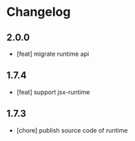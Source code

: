 # Changelog

## 2.0.0

- [feat] migrate runtime api

## 1.7.4

- [feat] support jsx-runtime

## 1.7.3

- [chore] publish source code of runtime

